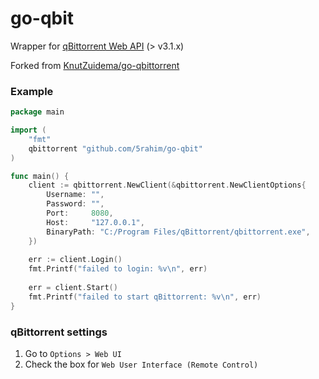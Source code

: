 # go-qbit

Wrapper for [qBittorrent Web API](https://github.com/qbittorrent/qBittorrent/wiki/#login) (> v3.1.x)

Forked from [KnutZuidema/go-qbittorrent](https://github.com/KnutZuidema/go-qbittorrent)


### Example

```go
package main

import (
	"fmt"
	qbittorrent "github.com/5rahim/go-qbit"
)

func main() {
	client := qbittorrent.NewClient(&qbittorrent.NewClientOptions{
		Username: "",
		Password: "",
		Port:     8080,
		Host:     "127.0.0.1",
		BinaryPath: "C:/Program Files/qBittorrent/qbittorrent.exe",
	})
	
	err := client.Login()
	fmt.Printf("failed to login: %v\n", err)
	
	err = client.Start()
	fmt.Printf("failed to start qBittorrent: %v\n", err)
}
```


### qBittorrent settings

1. Go to `Options > Web UI`
2. Check the box for `Web User Interface (Remote Control)`
